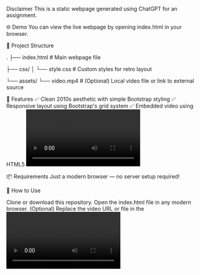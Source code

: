 Disclaimer
This is a static webpage generated using ChatGPT for an assignment.

🌐 Demo
You can view the live webpage by opening index.html in your browser.

📁 Project Structure

.
├── index.html         # Main webpage file

├── css/
    │   └── style.css      # Custom styles for retro layout

└── assets/
    └── video.mp4      # (Optional) Local video file or link to external source

🚀 Features
✅ Clean 2010s aesthetic with simple Bootstrap styling
✅ Responsive layout using Bootstrap's grid system
✅ Embedded video using HTML5 <video> tag or YouTube iframe
✅ Placeholder text using Lorem Ipsum
✅ Lightweight and fast loading

📦 Requirements
Just a modern browser — no server setup required!

🔧 How to Use

Clone or download this repository.
Open the index.html file in any modern browser.
(Optional) Replace the video URL or file in the <video> or <iframe> tag.
Customize the style.css file if you'd like to change the theme or layout.

🎨 Customization

You can update the colors, fonts, or layout in style.css.
Update content text by editing the index.html.
To change the video, replace the link or source path inside the <video> or <iframe> tag.

📝 License

This project is free to use and modify — no license attached.
